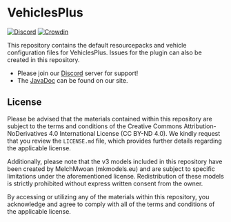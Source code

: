 # VehiclesPlus
[![Discord](https://img.shields.io/discord/399547550580998146)](https://discord.gg/R6ax6z2) [![Crowdin](https://badges.crowdin.net/vehiclesplus-v3/localized.svg)](https://crowdin.com/project/vehiclesplus-v3)

This repository contains the default resourcepacks and vehicle configuration files for VehiclesPlus. Issues for the plugin can also be created in this repository.
* Please join our [Discord](https://discord.gg/R6ax6z2) server for support!
* The [JavaDoc](https://sbdplugins.nl/javadoc/vehiclesplus/index.html) can be found on our site.

## License
Please be advised that the materials contained within this repository are subject to the terms and conditions of the Creative Commons Attribution-NoDerivatives 4.0 International License (CC BY-ND 4.0). We kindly request that you review the `LICENSE.md` file, which provides further details regarding the applicable license.

Additionally, please note that the v3 models included in this repository have been created by MelchMwoan (mkmodels.eu) and are subject to specific limitations under the aforementioned license. Redistribution of these models is strictly prohibited without express written consent from the owner.

By accessing or utilizing any of the materials within this repository, you acknowledge and agree to comply with all of the terms and conditions of the applicable license.
